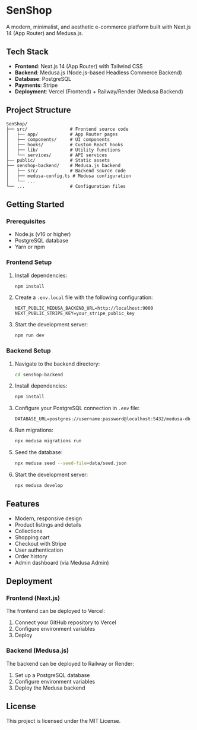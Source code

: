 # SenShop

A modern, minimalist, and aesthetic e-commerce platform built with Next.js 14 (App Router) and Medusa.js.

## Tech Stack

- **Frontend**: Next.js 14 (App Router) with Tailwind CSS
- **Backend**: Medusa.js (Node.js-based Headless Commerce Backend)
- **Database**: PostgreSQL
- **Payments**: Stripe
- **Deployment**: Vercel (Frontend) + Railway/Render (Medusa Backend)

## Project Structure

```
SenShop/
├── src/                # Frontend source code
│   ├── app/            # App Router pages
│   ├── components/     # UI components
│   ├── hooks/          # Custom React hooks
│   ├── lib/            # Utility functions
│   └── services/       # API services
├── public/             # Static assets
├── senshop-backend/    # Medusa.js backend
│   ├── src/            # Backend source code
│   ├── medusa-config.ts # Medusa configuration
│   └── ...
└── ...                 # Configuration files
```

## Getting Started

### Prerequisites

- Node.js (v16 or higher)
- PostgreSQL database
- Yarn or npm

### Frontend Setup

1. Install dependencies:
   ```bash
   npm install
   ```

2. Create a `.env.local` file with the following configuration:
   ```
   NEXT_PUBLIC_MEDUSA_BACKEND_URL=http://localhost:9000
   NEXT_PUBLIC_STRIPE_KEY=your_stripe_public_key
   ```

3. Start the development server:
   ```bash
   npm run dev
   ```

### Backend Setup

1. Navigate to the backend directory:
   ```bash
   cd senshop-backend
   ```

2. Install dependencies:
   ```bash
   npm install
   ```

3. Configure your PostgreSQL connection in `.env` file:
   ```
   DATABASE_URL=postgres://username:password@localhost:5432/medusa-db
   ```

4. Run migrations:
   ```bash
   npx medusa migrations run
   ```

5. Seed the database:
   ```bash
   npx medusa seed --seed-file=data/seed.json
   ```

6. Start the development server:
   ```bash
   npx medusa develop
   ```

## Features

- Modern, responsive design
- Product listings and details
- Collections
- Shopping cart
- Checkout with Stripe
- User authentication
- Order history
- Admin dashboard (via Medusa Admin)

## Deployment

### Frontend (Next.js)

The frontend can be deployed to Vercel:

1. Connect your GitHub repository to Vercel
2. Configure environment variables
3. Deploy

### Backend (Medusa.js)

The backend can be deployed to Railway or Render:

1. Set up a PostgreSQL database
2. Configure environment variables
3. Deploy the Medusa backend

## License

This project is licensed under the MIT License.

